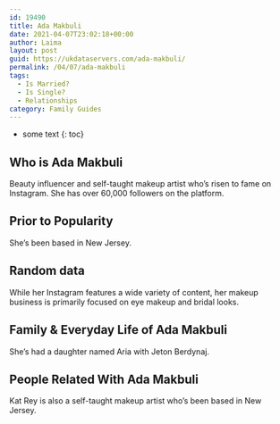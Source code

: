 ```yaml
---
id: 19490
title: Ada Makbuli
date: 2021-04-07T23:02:18+00:00
author: Laima
layout: post
guid: https://ukdataservers.com/ada-makbuli/
permalink: /04/07/ada-makbuli
tags:
  - Is Married?
  - Is Single?
  - Relationships
category: Family Guides
---
```


* some text
{: toc}


## Who is Ada Makbuli
                  
                  
                  
Beauty influencer and self-taught makeup artist who&#8217;s risen to fame on Instagram. She has over 60,000 followers on the platform. 
                  
              
            
              
            
                
                
                
## Prior to Popularity
                  
                  
                  
She&#8217;s been based in New Jersey. 
                  
              
            
              
            
                
                
                
## Random data
                  
                  
                  
While her Instagram features a wide variety of content, her makeup business is primarily focused on eye makeup and bridal looks. 
                  
              
            
              
            
                
                
                
## Family & Everyday Life of Ada Makbuli
                  
                  
                  
She&#8217;s had a daughter named Aria with Jeton Berdynaj.
                  
              
            
              
            
                
                
                
## People Related With Ada Makbuli
                  
                  
                  
Kat Rey is also a self-taught makeup artist who&#8217;s been based in New Jersey. 
                  
              
            
              
            
                
              
            
              
              
            
            
              
            
          
          
          